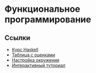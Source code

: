 # Функциональное программирование

## Ссылки
- [Курс Haskell](https://github.com/jagajaga/FP-Course-ITMO)
- [Таблица с оценками](https://docs.google.com/spreadsheets/d/1Fm0cHFV7t35kw6swh2_8qow_an1h4DEZNhpK6nOo1RY/edit#gid=0)
- [Настройка окружения](docs/TOOLS.md)
- [Интерактивный туториал](https://www.tryhaskell.org/)